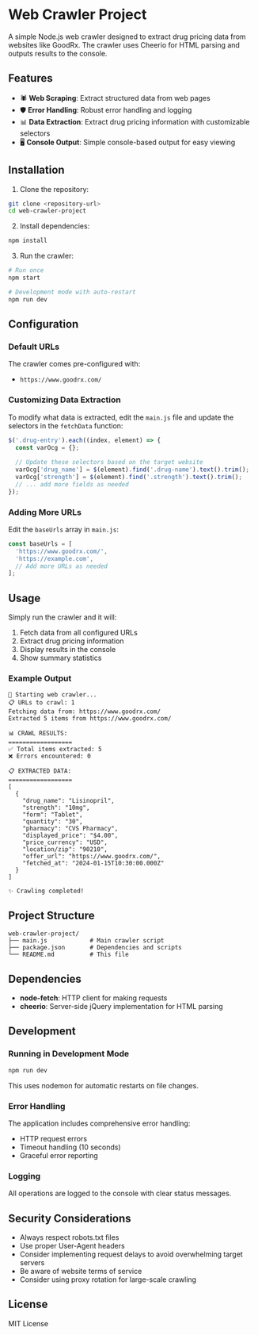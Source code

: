 # Web Crawler Project

A simple Node.js web crawler designed to extract drug pricing data from websites like GoodRx. The crawler uses Cheerio for HTML parsing and outputs results to the console.

## Features

- 🕷️ **Web Scraping**: Extract structured data from web pages
- 🛡️ **Error Handling**: Robust error handling and logging
- 📊 **Data Extraction**: Extract drug pricing information with customizable selectors
- 🖥️ **Console Output**: Simple console-based output for easy viewing

## Installation

1. Clone the repository:
```bash
git clone <repository-url>
cd web-crawler-project
```

2. Install dependencies:
```bash
npm install
```

3. Run the crawler:
```bash
# Run once
npm start

# Development mode with auto-restart
npm run dev
```

## Configuration

### Default URLs
The crawler comes pre-configured with:
- `https://www.goodrx.com/`

### Customizing Data Extraction

To modify what data is extracted, edit the `main.js` file and update the selectors in the `fetchData` function:

```javascript
$('.drug-entry').each((index, element) => {
  const varOcg = {};
  
  // Update these selectors based on the target website
  varOcg['drug_name'] = $(element).find('.drug-name').text().trim();
  varOcg['strength'] = $(element).find('.strength').text().trim();
  // ... add more fields as needed
});
```

### Adding More URLs

Edit the `baseUrls` array in `main.js`:

```javascript
const baseUrls = [
  'https://www.goodrx.com/',
  'https://example.com',
  // Add more URLs as needed
];
```

## Usage

Simply run the crawler and it will:
1. Fetch data from all configured URLs
2. Extract drug pricing information
3. Display results in the console
4. Show summary statistics

### Example Output

```
🚀 Starting web crawler...
📋 URLs to crawl: 1
Fetching data from: https://www.goodrx.com/
Extracted 5 items from https://www.goodrx.com/

📊 CRAWL RESULTS:
==================
✅ Total items extracted: 5
❌ Errors encountered: 0

📋 EXTRACTED DATA:
==================
[
  {
    "drug_name": "Lisinopril",
    "strength": "10mg",
    "form": "Tablet",
    "quantity": "30",
    "pharmacy": "CVS Pharmacy",
    "displayed_price": "$4.00",
    "price_currency": "USD",
    "location/zip": "90210",
    "offer_url": "https://www.goodrx.com/",
    "fetched_at": "2024-01-15T10:30:00.000Z"
  }
]

✨ Crawling completed!
```

## Project Structure

```
web-crawler-project/
├── main.js            # Main crawler script
├── package.json       # Dependencies and scripts
└── README.md          # This file
```

## Dependencies

- **node-fetch**: HTTP client for making requests
- **cheerio**: Server-side jQuery implementation for HTML parsing

## Development

### Running in Development Mode
```bash
npm run dev
```
This uses nodemon for automatic restarts on file changes.

### Error Handling
The application includes comprehensive error handling:
- HTTP request errors
- Timeout handling (10 seconds)
- Graceful error reporting

### Logging
All operations are logged to the console with clear status messages.

## Security Considerations

- Always respect robots.txt files
- Use proper User-Agent headers
- Consider implementing request delays to avoid overwhelming target servers
- Be aware of website terms of service
- Consider using proxy rotation for large-scale crawling

## License

MIT License
